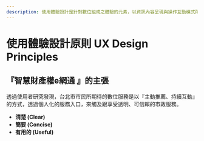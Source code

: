 ```yaml
---
description: 使用體驗設計是針對數位組成之體驗的元素，以資訊內容呈現與操作互動模式所制定的原則性規範。
---
```


# 使用體驗設計原則 UX Design Principles

## 『智慧財產權e網通 』的主張

透過使用者研究發現，台北市市民所期待的數位服務是以『主動推薦、持續互動』的方式，透過個人化的服務入口，來觸及跟享受透明、可信賴的市政服務。

* **清楚 \(Clear\)**
* **簡要 \(Concise\)**
* **有用的 \(Useful\)**

## 


